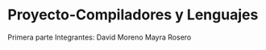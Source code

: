 # Proyecto-Compiladores y Lenguajes
Primera parte
Integrantes:  David  Moreno 
              Mayra Rosero
              
